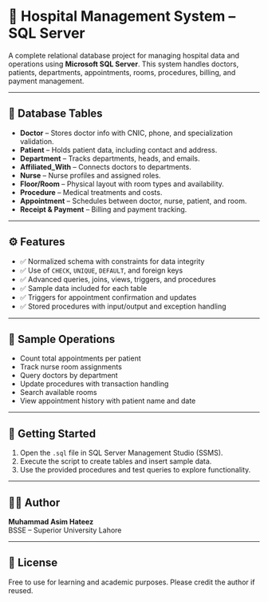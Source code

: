 # 🏥 Hospital Management System – SQL Server

A complete relational database project for managing hospital data and operations using **Microsoft SQL Server**. This system handles doctors, patients, departments, appointments, rooms, procedures, billing, and payment management.

---

## 📁 Database Tables

- **Doctor** – Stores doctor info with CNIC, phone, and specialization validation.
- **Patient** – Holds patient data, including contact and address.
- **Department** – Tracks departments, heads, and emails.
- **Affiliated_With** – Connects doctors to departments.
- **Nurse** – Nurse profiles and assigned roles.
- **Floor/Room** – Physical layout with room types and availability.
- **Procedure** – Medical treatments and costs.
- **Appointment** – Schedules between doctor, nurse, patient, and room.
- **Receipt & Payment** – Billing and payment tracking.

---

## ⚙️ Features

- ✅ Normalized schema with constraints for data integrity
- ✅ Use of `CHECK`, `UNIQUE`, `DEFAULT`, and foreign keys
- ✅ Advanced queries, joins, views, triggers, and procedures
- ✅ Sample data included for each table
- ✅ Triggers for appointment confirmation and updates
- ✅ Stored procedures with input/output and exception handling

---

## 🧪 Sample Operations

- Count total appointments per patient
- Track nurse room assignments
- Query doctors by department
- Update procedures with transaction handling
- Search available rooms
- View appointment history with patient name and date

---

## 🚀 Getting Started

1. Open the `.sql` file in SQL Server Management Studio (SSMS).
2. Execute the script to create tables and insert sample data.
3. Use the provided procedures and test queries to explore functionality.

---

## 👨‍⚕️ Author

**Muhammad Asim Hateez**  
BSSE – Superior University Lahore

---

## 📄 License

Free to use for learning and academic purposes. Please credit the author if reused.
